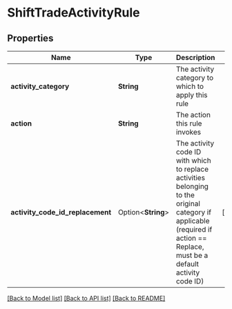 # ShiftTradeActivityRule

## Properties

Name | Type | Description | Notes
------------ | ------------- | ------------- | -------------
**activity_category** | **String** | The activity category to which to apply this rule | 
**action** | **String** | The action this rule invokes | 
**activity_code_id_replacement** | Option<**String**> | The activity code ID with which to replace activities belonging to the original category if applicable (required if action == Replace, must be a default activity code ID) | [optional]

[[Back to Model list]](../README.md#documentation-for-models) [[Back to API list]](../README.md#documentation-for-api-endpoints) [[Back to README]](../README.md)


